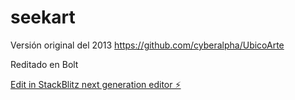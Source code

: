 # seekart

Versión original del 2013 https://github.com/cyberalpha/UbicoArte 

Reditado en Bolt 

[Edit in StackBlitz next generation editor ⚡️](https://stackblitz.com/~/github.com/cyberalpha/seekart)
